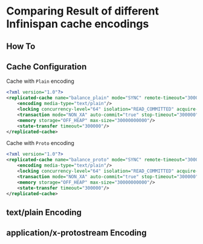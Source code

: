 # Comparing Result of different Infinispan cache encodings

## How To

## Cache Configuration
Cache with `Plain` encoding
```xml
<?xml version="1.0"?>
<replicated-cache name="balance_plain" mode="SYNC" remote-timeout="30000" statistics="true">
	<encoding media-type="text/plain"/>
	<locking concurrency-level="64" isolation="READ_COMMITTED" acquire-timeout="300000" striping="false"/>
	<transaction mode="NON_XA" auto-commit="true" stop-timeout="300000" locking="PESSIMISTIC" reaper-interval="300000" complete-timeout="300000" notifications="true"/>
	<memory storage="OFF_HEAP" max-size="30000000000"/>
	<state-transfer timeout="300000"/>
</replicated-cache>
```

Cache with `Proto` encoding
```xml
<?xml version="1.0"?>
<replicated-cache name="balance_proto" mode="SYNC" remote-timeout="30000" statistics="true">
	<encoding media-type="text/plain"/>
	<locking concurrency-level="64" isolation="READ_COMMITTED" acquire-timeout="300000" striping="false"/>
	<transaction mode="NON_XA" auto-commit="true" stop-timeout="300000" locking="PESSIMISTIC" reaper-interval="300000" complete-timeout="300000" notifications="true"/>
	<memory storage="OFF_HEAP" max-size="30000000000"/>
	<state-transfer timeout="300000"/>
</replicated-cache>
```

## text/plain Encoding 

## application/x-protostream Encoding 